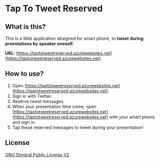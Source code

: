 # Tap To Tweet Reserved

## What is this?

This is a Web application designed for smart phone, to **tweet during prsentations by speaker oneself.**

**URL:** [https://taptotweetreserved.azurewebsites.net](https://taptotweetreserved.azurewebsites.net)

## How to use?

1. Open [https://taptotweetreserved.azurewebsites.net](https://taptotweetreserved.azurewebsites.net).
2. Sign in with Twitter.
3. Reserve tweet messages.
4. When your presentation time come, open [https://taptotweetreserved.azurewebsites.net](https://taptotweetreserved.azurewebsites.net) with your smart phone and sign in.
5. Tap these reserved messages to tweet during your presentation!

## License

[GNU General Public License V2](LICENSE)
